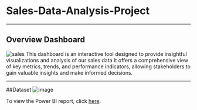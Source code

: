 # Sales-Data-Analysis-Project
___________________________________________________________________________
## Overview Dashboard
![sales](https://github.com/MOElkateb9/Sales-Data-Analysis-Project/assets/166956786/850b6462-9cc3-4f43-a8d4-45c2d81afe3e)
This dashboard is an interactive tool designed to provide insightful visualizations and analysis of our sales data
It offers a comprehensive view of key metrics, trends, and performance indicators, allowing stakeholders to gain valuable insights and make informed decisions.

___________________________________________________________________________
##Dataset
![image](https://github.com/MOElkateb9/Sales-Data-Analysis-Project/assets/166956786/5a348fe1-7956-49d1-b257-93171e34a015)

To view the Power BI report, click [here](https://app.powerbi.com/view?r=eyJrIjoiN2E4NWEzNmQtYjExMi00Y2ViLWJjOTYtNDAyNTUwMWU1ZDE2IiwidCI6ImRmODY3OWNkLWE4MGUtNDVkOC05OWFjLWM4M2VkN2ZmOTVhMCJ9).
